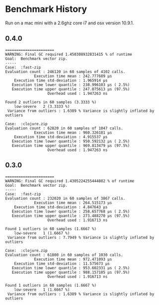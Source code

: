 # Benchmark History

Run on a mac mini with a 2.6ghz core i7 and osx version 10.9.1.

## 0.4.0
    ======================
    WARNING: Final GC required 1.450308932831415 % of runtime
    Goal:  Benchmark vector zip.
    -----
    Case:  :fast-zip
    Evaluation count : 246120 in 60 samples of 4102 calls.
                 Execution time mean : 242.777689 µs
        Execution time std-deviation : 1.965914 µs
       Execution time lower quantile : 238.996103 µs ( 2.5%)
       Execution time upper quantile : 247.075613 µs (97.5%)
                       Overhead used : 1.947263 ns

    Found 2 outliers in 60 samples (3.3333 %)
        low-severe	 2 (3.3333 %)
     Variance from outliers : 1.6389 % Variance is slightly inflated by outliers

    Case:  :clojure.zip
    Evaluation count : 62820 in 60 samples of 1047 calls.
                 Execution time mean : 960.326181 µs
        Execution time std-deviation : 4.915537 µs
       Execution time lower quantile : 950.592132 µs ( 2.5%)
       Execution time upper quantile : 969.813479 µs (97.5%)
                       Overhead used : 1.947263 ns

## 0.3.0
    ======================
    WARNING: Final GC required 1.4305224255444802 % of runtime
    Goal:  Benchmark vector zip.
    -----
    Case:  :fast-zip
    Evaluation count : 232020 in 60 samples of 3867 calls.
                 Execution time mean : 264.515173 µs
        Execution time std-deviation : 4.847643 µs
       Execution time lower quantile : 258.657768 µs ( 2.5%)
       Execution time upper quantile : 273.488270 µs (97.5%)
                       Overhead used : 1.916713 ns

    Found 1 outliers in 60 samples (1.6667 %)
        low-severe	 1 (1.6667 %)
     Variance from outliers : 7.7949 % Variance is slightly inflated by outliers

    Case:  :clojure.zip
    Evaluation count : 61800 in 60 samples of 1030 calls.
                 Execution time mean : 972.471093 µs
        Execution time std-deviation : 11.575673 µs
       Execution time lower quantile : 953.602331 µs ( 2.5%)
       Execution time upper quantile : 988.157185 µs (97.5%)
                       Overhead used : 1.916713 ns

    Found 1 outliers in 60 samples (1.6667 %)
        low-severe	 1 (1.6667 %)
     Variance from outliers : 1.6389 % Variance is slightly inflated by outliers